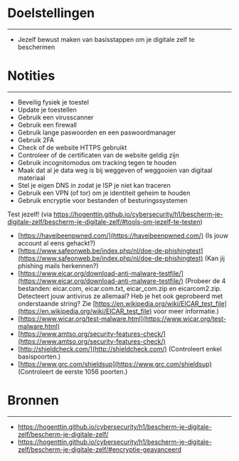 # Doelstellingen
---
- Jezelf bewust maken van basisstappen om je digitale zelf te beschermen

# Notities
--- 
* Beveilig fysiek je toestel
* Update je toestellen
* Gebruik een virusscanner
* Gebruik een firewall
* Gebruik lange paswoorden en een paswoordmanager
* Gebruik 2FA
* Check of de website HTTPS gebruikt
* Controleer of de certificaten van de website geldig zijn
* Gebruik incognitomodus om tracking tegen te houden
* Maak dat al je data weg is bij weggeven of weggooien van digitaal materiaal
* Stel je eigen DNS in zodat je ISP je niet kan traceren
* Gebruik een VPN (of tor) om je identiteit geheim te houden
* Gebruik encryptie voor bestanden of besturingssystemen

Test jezelf! (via https://hogenttin.github.io/cybersecurity/h1/bescherm-je-digitale-zelf/bescherm-je-digitale-zelf/#tools-om-jezelf-te-testen)
- [https://haveibeenpwned.com/](https://haveibeenpwned.com/) (Is jouw account al eens gehackt?)
- [https://www.safeonweb.be/index.php/nl/doe-de-phishingtest](https://www.safeonweb.be/index.php/nl/doe-de-phishingtest) (Kan jij phishing mails herkennen?)
- [https://www.eicar.org/download-anti-malware-testfile/](https://www.eicar.org/download-anti-malware-testfile/) (Probeer de 4 bestanden: eicar.com, eicar.com.txt, eicar_com.zip en eicarcom2.zip. Detecteert jouw antivirus ze allemaal? Heb je het ook geprobeerd met onderstaande string? Zie [https://en.wikipedia.org/wiki/EICAR_test_file](https://en.wikipedia.org/wiki/EICAR_test_file) voor meer informatie.)
- [https://www.wicar.org/test-malware.html](https://www.wicar.org/test-malware.html)
- [https://www.amtso.org/security-features-check/](https://www.amtso.org/security-features-check/)
- [http://shieldcheck.com/](http://shieldcheck.com/) (Controleert enkel basispoorten.)
- [https://www.grc.com/shieldsup](https://www.grc.com/shieldsup) (Controleert de eerste 1056 poorten.)
# Bronnen
---
- https://hogenttin.github.io/cybersecurity/h1/bescherm-je-digitale-zelf/bescherm-je-digitale-zelf/
- https://hogenttin.github.io/cybersecurity/h1/bescherm-je-digitale-zelf/bescherm-je-digitale-zelf/#encryptie-geavanceerd